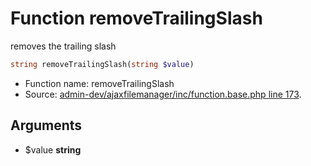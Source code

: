Function removeTrailingSlash
===========================

removes the trailing slash



```php
string removeTrailingSlash(string $value)
```

* Function name: removeTrailingSlash
* Source: [admin-dev/ajaxfilemanager/inc/function.base.php line 173](https://github.com/PrestaShop/PrestaShop/blob/1.5.6.1/admin-dev/ajaxfilemanager/inc/function.base.php#L173).

Arguments
---------

* $value **string**

